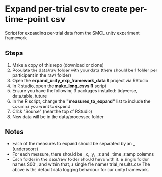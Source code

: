 # Expand per-trial csv to create per-time-point csv
Script for expanding per-trial data from the SMCL unity experiment framework

## Steps
1. Make a copy of this repo (download or clone)
1. Populate the data/raw folder with your data (there should be 1 folder per participant in the raw/ folder)
1. Open the **expand_unity_exp_framework_data** R project via RStudio
1. In R studio, open the **make_long_csvs.R** script
1. Ensure you have the following 3 packages installed: tidyverse, data.table, future
1. In the R script, change the **"measures_to_expand"** list to include the columns you want to expand
1. Click "Source" (near the top of RStudio)
1. New data will be in the data/processed folder

## Notes
- Each of the measures to expand should be separated by an _ (underscore)
- For each measure, there should be _x, _y, _z and _time_stamp columns
- Each folder in the data/raw folder should have with it: a single folder names S001, and within that, a single file names trial_results.csv
The above is the default data logging behaviour for our unity framework.
